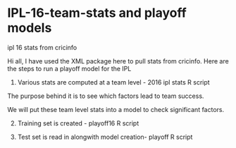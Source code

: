 # IPL-16-team-stats and playoff models
ipl 16 stats from cricinfo

Hi all, I have used the XML package here to pull stats from cricinfo. Here are the steps to run a playoff model for the IPL

1. Various stats are computed at a team level - 2016 ipl stats R script

The purpose behind it is to see which factors lead to team success. 

We will put these team level stats into a model to check significant factors.

2. Training set is created - playoff16 R script

3. Test set is read in alongwith model creation- playoff R script
